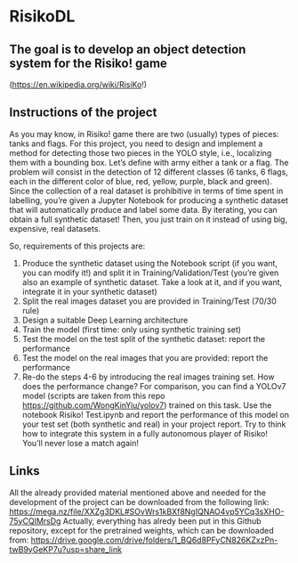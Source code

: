 # RisikoDL

## The goal is to develop an object detection system for the Risiko! game
(https://en.wikipedia.org/wiki/RisiKo!)

## Instructions of the project
As you may know, in Risiko! game there are two (usually) types of pieces:
tanks and flags.
For this project, you need to design and implement a method for detecting
those two pieces in the YOLO style, i.e., localizing them with a bounding box.
Let’s define with army either a tank or a flag. The problem will consist in the
detection of 12 different classes (6 tanks, 6 flags, each in the different color of
blue, red, yellow, purple, black and green).
Since the collection of a real dataset is prohibitive in terms of time spent in
labelling, you’re given a Jupyter Notebook for producing a synthetic dataset
that will automatically produce and label some data.
By iterating, you can obtain a full synthetic dataset! Then, you just train on it
instead of using big, expensive, real datasets.

So, requirements of this projects are:
1) Produce the synthetic dataset using the Notebook script (if you want, you can modify it!) and split it in Training/Validation/Test
(you’re given also an example of synthetic dataset. Take a look at it, and if you want, integrate it in your synthetic dataset)
2) Split the real images dataset you are provided in Training/Test (70/30 rule)
3) Design a suitable Deep Learning architecture
4) Train the model (first time: only using synthetic training set)
5) Test the model on the test split of the synthetic dataset: report the performance
6) Test the model on the real images that you are provided: report the performance
7) Re-do the steps 4-6 by introducing the real images training set. How does the performance change?
For comparison, you can find a YOLOv7 model (scripts are taken from this repo https://github.com/WongKinYiu/yolov7) trained on this
task. Use the notebook Risiko! Test.ipynb and report the performance of this model on your test set (both synthetic and real) in your project
report.
Try to think how to integrate this system in a fully autonomous player of Risiko! You’ll never lose a match again!

## Links
All the already provided material mentioned above and needed for the development of the project can be downloaded from the following link:
https://mega.nz/file/XXZg3DKL#SOvWrs1kBXf8NgIQNAO4vp5YCq3sXHO-75yCQIMrsDg
Actually, everything has alredy been put in this Github repository, except for the pretrained weights, which can be downloaded from:
https://drive.google.com/drive/folders/1_BQ6d8PFyCN826KZxzPn-twB9yGeKP7u?usp=share_link
